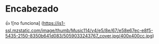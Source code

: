 # Encabezado
:+1:
![no funciona] (https://is1-ssl.mzstatic.com/image/thumb/Music114/v4/e5/8e/67/e58e67ec-e8f5-5435-2150-8350b641d083/5059033243767_cover.jpg/400x400cc.jpg)